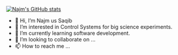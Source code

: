 [![Najm's GitHub stats](https://github-readme-stats.vercel.app/api?username=najm-control)](https://github.com/anuraghazra/github-readme-stats)

- 👋 Hi, I’m Najm us Saqib
- 👀 I’m interested in Control Systems for big science experiments.
- 🌱 I’m currently learning software development.
- 💞️ I’m looking to collaborate on ...
- 📫 How to reach me ...




<!---
najm-control/najm-control is a ✨ special ✨ repository because its `README.md` (this file) appears on your GitHub profile.
You can click the Preview link to take a look at your changes.
--->
